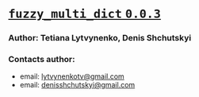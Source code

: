 # <u> [`fuzzy_multi_dict` `0.0.3`](https://github.com/SemioTricks/fuzzy-multi-dict) </u>
### Author: Tetiana Lytvynenko, Denis Shchutskyi
### Contacts author:
+ email: lytvynenkotv@gmail.com
+ email: denisshchutskyi@gmail.com